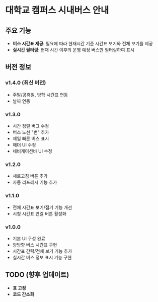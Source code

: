 # 대학교 캠퍼스 시내버스 안내

## 주요 기능

- **버스 시간표 제공**: 필요에 따라 현재시간 기준 시간표 보기와 전체 보기를 제공
- **실시간 필터링**: 현재 시간 이후의 운행 예정 버스만 필터링하여 표시

## 버전 정보

### v1.4.0 (최신 버전)

- 주말/공휴일, 방학 시간표 연동
- 날짜 연동

### v1.3.0

- 시간 정렬 버그 수정
- 버스 노선 "번" 추가
- 제일 빠른 버스 표시
- 헤더 UI 수정
- 네비게이션바 UI 수정

### v1.2.0

- 새로고침 버튼 추가
- 자동 리프레시 기능 추가

### v1.1.0

- 전체 시간표 보기/접기 기능 개선
- 시청 시간표 연결 버튼 활성화

### v1.0.0

- 기본 UI 구성 완료
- 양방향 버스 시간표 구현
- 시간표 간략/전체 보기 기능 추가
- 실시간 버스 정보 표시 기능 구현

## TODO (향후 업데이트)

- **표 고정**
- **코드 간소화**
